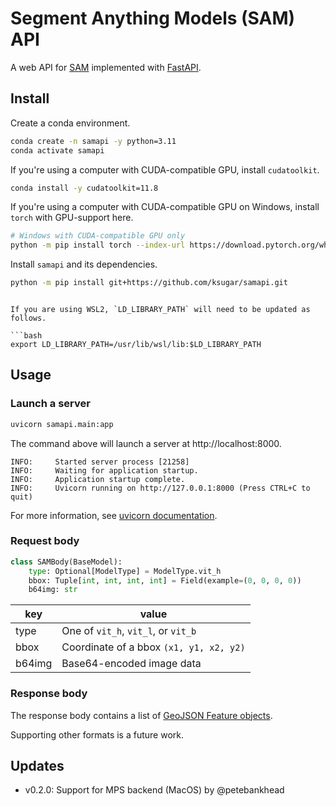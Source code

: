 # Segment Anything Models (SAM) API

A web API for [SAM](https://github.com/facebookresearch/segment-anything) implemented with [FastAPI](https://fastapi.tiangolo.com).

## Install

Create a conda environment.

```bash
conda create -n samapi -y python=3.11
conda activate samapi
```

If you're using a computer with CUDA-compatible GPU, install `cudatoolkit`.

```bash
conda install -y cudatoolkit=11.8
```

If you're using a computer with CUDA-compatible GPU on Windows, install `torch` with GPU-support here.

```bash
# Windows with CUDA-compatible GPU only
python -m pip install torch --index-url https://download.pytorch.org/whl/cu118
```

Install `samapi` and its dependencies.

```bash
python -m pip install git+https://github.com/ksugar/samapi.git
```
```

If you are using WSL2, `LD_LIBRARY_PATH` will need to be updated as follows.

```bash
export LD_LIBRARY_PATH=/usr/lib/wsl/lib:$LD_LIBRARY_PATH
```

## Usage

### Launch a server

```bash
uvicorn samapi.main:app
```

The command above will launch a server at http://localhost:8000.

```
INFO:     Started server process [21258]
INFO:     Waiting for application startup.
INFO:     Application startup complete.
INFO:     Uvicorn running on http://127.0.0.1:8000 (Press CTRL+C to quit)
```

For more information, see [uvicorn documentation](https://www.uvicorn.org/#command-line-options).

### Request body

```python
class SAMBody(BaseModel):
    type: Optional[ModelType] = ModelType.vit_h
    bbox: Tuple[int, int, int, int] = Field(example=(0, 0, 0, 0))
    b64img: str
```

| key    | value                                   |
| ------ | --------------------------------------- |
| type   | One of `vit_h`, `vit_l`, or `vit_b`     |
| bbox   | Coordinate of a bbox `(x1, y1, x2, y2)` |
| b64img | Base64-encoded image data               |

### Response body

The response body contains a list of [GeoJSON Feature objects](https://geojson.org).

Supporting other formats is a future work.

## Updates

- v0.2.0: Support for MPS backend (MacOS) by @petebankhead